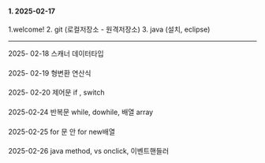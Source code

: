 #### 1. 2025-02-17   
1.welcome!
2. git (로컬저장소 - 원격저장소)
3. java (설치, eclipse)

--------
2025- 02-18 스캐너 데이터타입
####
2025- 02-19 형변환 연산식
####
2025- 02-20 제어문 if , switch
####
2025-02-24 반복문 while, dowhile, 배열 array
####
2025-02-25 for 문 안 for new배열
####
2025-02-26 java method, vs onclick, 이벤트핸들러
